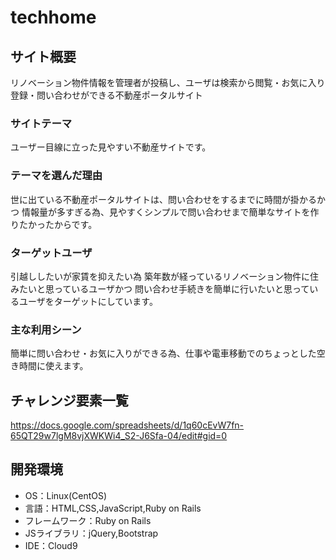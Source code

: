 # techhome

## サイト概要
リノベーション物件情報を管理者が投稿し、ユーザは検索から閲覧・お気に入り登録・問い合わせができる不動産ポータルサイト

### サイトテーマ
ユーザー目線に立った見やすい不動産サイトです。

### テーマを選んだ理由
世に出ている不動産ポータルサイトは、問い合わせをするまでに時間が掛かるかつ
情報量が多すぎる為、見やすくシンプルで問い合わせまで簡単なサイトを作りたかったからです。

### ターゲットユーザ
引越ししたいが家賃を抑えたい為
築年数が経っているリノベーション物件に住みたいと思っているユーザかつ
問い合わせ手続きを簡単に行いたいと思っているユーザをターゲットにしています。

### 主な利用シーン
簡単に問い合わせ・お気に入りができる為、仕事や電車移動でのちょっとした空き時間に使えます。


## チャレンジ要素一覧
https://docs.google.com/spreadsheets/d/1q60cEvW7fn-65QT29w7lgM8vjXWKWi4_S2-J6Sfa-04/edit#gid=0

## 開発環境
- OS：Linux(CentOS)
- 言語：HTML,CSS,JavaScript,Ruby on Rails
- フレームワーク：Ruby on Rails
- JSライブラリ：jQuery,Bootstrap
- IDE：Cloud9

